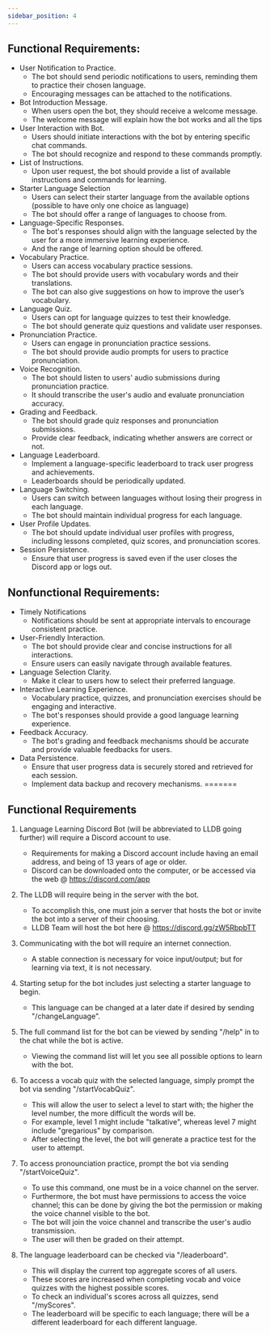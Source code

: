 ```yaml
---
sidebar_position: 4
---
```


## Functional Requirements: ##

* User Notification to Practice.
    *	The bot should send periodic notifications to users, reminding them to practice their chosen language.
    *	Encouraging messages can be attached to the notifications.
*	Bot Introduction Message.
     * When users open the bot, they should receive a welcome message.
     * The welcome message will explain how the bot works and all the tips
*	User Interaction with Bot.
     * Users should initiate interactions with the bot by entering specific chat commands.
     * The bot should recognize and respond to these commands promptly.
*	List of Instructions.
     * Upon user request, the bot should provide a list of available instructions and commands for learning.
*	Starter Language Selection
     * Users can select their starter language from the available options (possible to have only one choice as language)
     * The bot should offer a range of languages to choose from.
*	Language-Specific Responses.
	 * The bot's responses should align with the language selected by the user for a more immersive learning experience.
     * And the range of learning option should be offered.
*	Vocabulary Practice.
     * Users can access vocabulary practice sessions.
     * The bot should provide users with vocabulary words and their translations.
     * The bot can also give suggestions on how to improve the user’s vocabulary.
*	Language Quiz.
     * Users can opt for language quizzes to test their knowledge.
     * The bot should generate quiz questions and validate user responses.
*	Pronunciation Practice.
     * Users can engage in pronunciation practice sessions.
     * The bot should provide audio prompts for users to practice pronunciation.
*	Voice Recognition.
     * The bot should listen to users' audio submissions during pronunciation practice.
     * It should transcribe the user's audio and evaluate pronunciation accuracy.
*	Grading and Feedback.
     * The bot should grade quiz responses and pronunciation submissions.
     * Provide clear feedback, indicating whether answers are correct or not.
*	Language Leaderboard.
     * Implement a language-specific leaderboard to track user progress and achievements.
     * Leaderboards should be periodically updated.
*	Language Switching.
     * Users can switch between languages without losing their progress in each language.
     * The bot should maintain individual progress for each language.
*	User Profile Updates.
     * The bot should update individual user profiles with progress, including lessons completed, quiz scores, and pronunciation scores.
*	Session Persistence.
     * Ensure that user progress is saved even if the user closes the Discord app or logs out.

## Nonfunctional Requirements: ##
*	Timely Notifications
      * Notifications should be sent at appropriate intervals to encourage consistent practice.
*	User-Friendly Interaction.
     * The bot should provide clear and concise instructions for all interactions.
     *  Ensure users can easily navigate through available features.
*	Language Selection Clarity.
     * Make it clear to users how to select their preferred language.
*	Interactive Learning Experience.
     *  Vocabulary practice, quizzes, and pronunciation exercises should be engaging and interactive.
     *	The bot's responses should provide a good language learning experience.
*	Feedback Accuracy.
     *	The bot's grading and feedback mechanisms should be accurate and provide valuable feedbacks for users.
*	Data Persistence.
  	 *  Ensure that user progress data is securely stored and retrieved for each session.
	 * Implement data backup and recovery mechanisms.
=======
## Functional Requirements

1. Language Learning Discord Bot (will be abbreviated to LLDB going further) will require a Discord account to use.
    * Requirements for making a Discord account include having an email address, and being of 13 years of age or older.
    * Discord can be downloaded onto the computer, or be accessed via the web @ https://discord.com/app

2. The LLDB will require being in the server with the bot. 
    * To accomplish this, one must join a server that hosts the bot or invite the bot into a server of their choosing.
    * LLDB Team will host the bot here @ https://discord.gg/zW5RbpbTT

3. Communicating with the bot will require an internet connection.
    * A stable connection is necessary for voice input/output; but for learning via text, it is not necessary.

4. Starting setup for the bot includes just selecting a starter language to begin. 
    * This language can be changed at a later date if desired by sending "/changeLanguage".

5. The full command list for the bot can be viewed by sending "/help" in to the chat while the bot is active.
    * Viewing the command list will let you see all possible options to learn with the bot.

6. To access a vocab quiz with the selected language, simply prompt the bot via sending "/startVocabQuiz". 
    * This will allow the user to select a level to start with; the higher the level number, the more difficult the words will be.
    * For example, level 1 might include "talkative", whereas level 7 might include "gregarious" by comparison.
    * After selecting the level, the bot will generate a practice test for the user to attempt.

7. To access pronounciation practice, prompt the bot via sending "/startVoiceQuiz".
    * To use this command, one must be in a voice channel on the server.
    * Furthermore, the bot must have permissions to access the voice channel; this can be done by giving the bot the permission or making the voice channel visible to the bot.
    * The bot will join the voice channel and transcribe the user's audio transmission.
    * The user will then be graded on their attempt.

8. The language leaderboard can be checked via "/leaderboard".
    * This will display the current top aggregate scores of all users.
    * These scores are increased when completing vocab and voice quizzes with the highest possible scores.
    * To check an individual's scores across all quizzes, send "/myScores".
    * The leaderboard will be specific to each language; there will be a different leaderboard for each different language.


    



